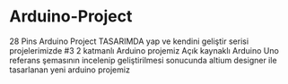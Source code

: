 # Arduino-Project
28 Pins Arduino Project
TASARIMDA yap ve kendini geliştir serisi projelerimizde #3
2 katmanlı Arduino projemiz
Açık kaynaklı Arduino Uno referans şemasının incelenip geliştirilmesi sonucunda
altium designer ile tasarlanan yeni arduino projemiz 


